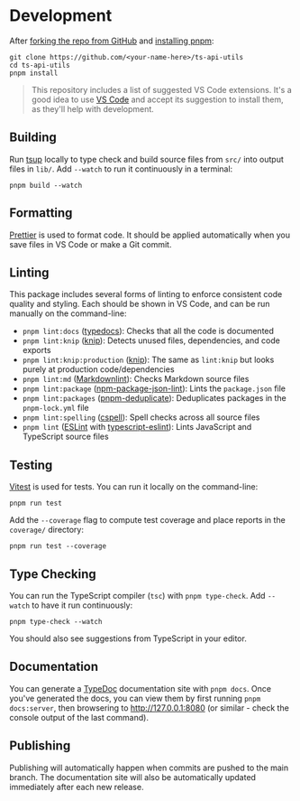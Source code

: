 # Development

After [forking the repo from GitHub](https://help.github.com/articles/fork-a-repo) and [installing pnpm](https://pnpm.io/installation):

```shell
git clone https://github.com/<your-name-here>/ts-api-utils
cd ts-api-utils
pnpm install
```

> This repository includes a list of suggested VS Code extensions.
> It's a good idea to use [VS Code](https://code.visualstudio.com) and accept its suggestion to install them, as they'll help with development.

## Building

Run [tsup](https://tsup.egoist.dev) locally to type check and build source files from `src/` into output files in `lib/`.
Add `--watch` to run it continuously in a terminal:

```shell
pnpm build --watch
```

## Formatting

[Prettier](https://prettier.io) is used to format code.
It should be applied automatically when you save files in VS Code or make a Git commit.

## Linting

This package includes several forms of linting to enforce consistent code quality and styling.
Each should be shown in VS Code, and can be run manually on the command-line:

- `pnpm lint:docs` ([typedocs](https://typedoc.org)): Checks that all the code is documented
- `pnpm lint:knip` ([knip](https://github.com/webpro/knip)): Detects unused files, dependencies, and code exports
- `pnpm lint:knip:production` ([knip](https://github.com/webpro/knip)): The same as `lint:knip` but looks purely at production code/dependencies
- `pnpm lint:md` ([Markdownlint](https://github.com/DavidAnson/markdownlint)): Checks Markdown source files
- `pnpm lint:package` ([npm-package-json-lint](https://npmpackagejsonlint.org/)): Lints the `package.json` file
- `pnpm lint:packages` ([pnpm-deduplicate](https://github.com/ocavue/pnpm-deduplicate)): Deduplicates packages in the `pnpm-lock.yml` file
- `pnpm lint:spelling` ([cspell](https://cspell.org)): Spell checks across all source files
- `pnpm lint` ([ESLint](https://eslint.org) with [typescript-eslint](https://typescript-eslint.io)): Lints JavaScript and TypeScript source files

## Testing

[Vitest](https://vitest.dev) is used for tests.
You can run it locally on the command-line:

```shell
pnpm run test
```

Add the `--coverage` flag to compute test coverage and place reports in the `coverage/` directory:

```shell
pnpm run test --coverage
```

## Type Checking

You can run the TypeScript compiler (`tsc`) with `pnpm type-check`.
Add `--watch` to have it run continuously:

```shell
pnpm type-check --watch
```

You should also see suggestions from TypeScript in your editor.

## Documentation

You can generate a [TypeDoc](https://typedoc.org) documentation site with `pnpm docs`.
Once you've generated the docs, you can view them by first running `pnpm docs:server`, then browsering to http://127.0.0.1:8080 (or similar - check the console output of the last command).

## Publishing

Publishing will automatically happen when commits are pushed to the main branch.
The documentation site will also be automatically updated immediately after each new release.
